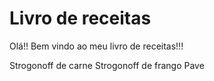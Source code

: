 <h1> Livro de receitas</h1>
Olá!! Bem vindo ao meu livro de receitas!!!

Strogonoff de carne
Strogonoff de frango
Pave

